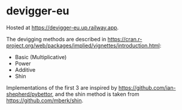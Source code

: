 # devigger-eu

Hosted at https://devigger-eu.up.railway.app.

The devigging methods are described in https://cran.r-project.org/web/packages/implied/vignettes/introduction.html:
- Basic (Multiplicative)
- Power
- Additive
- Shin

Implementations of the first 3 are inspired by https://github.com/ian-shepherd/pybettor, and the 
shin method is taken from https://github.com/mberk/shin.
